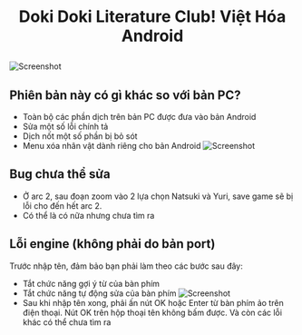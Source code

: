 # <p align="center">Doki Doki Literature Club! Việt Hóa Android</p>

![Screenshot](https://4.bp.blogspot.com/-hJEyh2-7D6s/W2hyQs_NUCI/AAAAAAAABgQ/aJXSyKHYSboeaX_C1vnYCxisy8elE9S3gCLcBGAs/s1600/slpB3Mm.png)

## Phiên bản này có gì khác so với bản PC?
- Toàn bộ các phần dịch trên bản PC được đưa vào bản Android
- Sửa một số lỗi chính tả
- Dịch nốt một số phần bị bỏ sót
- Menu xóa nhân vật dành riêng cho bản Android
![Screenshot](https://i.imgur.com/BKg4kM5.jpg)

## Bug chưa thể sửa
- Ở arc 2, sau đoạn zoom vào 2 lựa chọn Natsuki và Yuri, save game sẽ bị lỗi cho đến hết arc 2.
- Có thể là có nữa nhưng chưa tìm ra

## Lỗi engine (không phải do bản port)
Trước nhập tên, đảm bảo bạn phải làm theo các bước sau đây:
- Tắt chức năng gợi ý từ của bàn phím
- Tắt chức năng tự động sửa của bàn phím
![Screenshot](https://cdn.discordapp.com/attachments/560671258916814848/566615971670917120/Screenshot_2019-04-13-20-29-17.png)
- Sau khi nhập tên xong, phải ấn nút OK hoặc Enter từ bàn phím ảo trên điện thoại. Nút OK trên hộp thoại tên không bấm được.
Và còn các lỗi khác có thể chưa tìm ra
